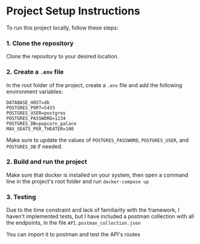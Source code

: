 # Project Setup Instructions

To run this project locally, follow these steps:

### 1. Clone the repository

Clone the repository to your desired location.

### 2. Create a `.env` file

In the root folder of the project, create a `.env` file and add the following environment variables:

```env
DATABASE_HOST=db
POSTGRES_PORT=5433
POSTGRES_USER=postgres
POSTGRES_PASSWORD=1234
POSTGRES_DB=popcorn_palace
MAX_SEATS_PER_THEATER=100
```

Make sure to update the values of `POSTGRES_PASSWORD`, `POSTGRES_USER`, and `POSTGRES_DB` if needed.

### 2. Build and run the project

Make sure that docker is installed on your system,
then open a command line in the project's root folder and run `docker-compose up`

### 3. Testing

Due to the time constraint and lack of familiarity with the framework, I haven't implemented tests, but I have included a postman collection with all the endpoints, in the file `API.postman_collection.json`

You can import it to postman and test the API's routes
